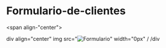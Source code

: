 # Formulario-de-clientes
<span align-"center">

div align="center"
img src="![Formulario](https://user-images.githubusercontent.com/113545994/223141662-dd33fb4f-e7b2-4444-a208-00de04190333.png)" width="0px" /
/div

</span>
